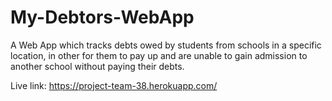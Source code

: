 # My-Debtors-WebApp
A Web App which tracks debts owed by students from schools in a specific location, in other for them to pay up and are unable to gain admission to another school without paying their debts.

Live link:
https://project-team-38.herokuapp.com/
